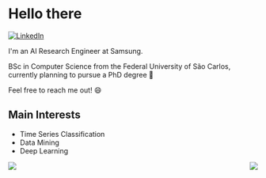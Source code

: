 # Hello there

[![LinkedIn](https://img.shields.io/badge/LinkedIn-0077B5?style=for-the-badge&logo=linkedin&logoColor=white)](https://www.linkedin.com/in/yuri-aragao/)

I'm an AI Research Engineer at Samsung.

BSc in Computer Science from the Federal University of São Carlos, currently planning to pursue a PhD degree 🚀

Feel free to reach me out! :smile:

## Main Interests
- Time Series Classification 
- Data Mining
- Deep Learning

<a href="https://github.com/anuraghazra/github-readme-stats">
  <img align="center" src="https://github-readme-stats.vercel.app/api/top-langs/?username=tyred&theme=radical&hide=Java,html&langs_count=3" />
</a>


<a href="https://github.com/anuraghazra/github-readme-stats">
  <img align="right" src="https://github-readme-stats.vercel.app/api?username=tyred&count_private=true&show_icons=true&theme=radical" />
</a>
